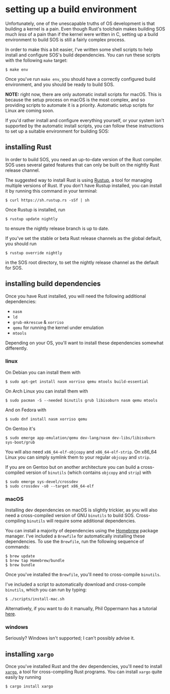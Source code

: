 setting up a build environment
============================

Unfortunately, one of the unescapable truths of OS development is that building a kernel is a pain. Even though Rust's toolchain makes building SOS much _less_ of a pain than if the kernel were written in C, setting up a build environment to build SOS is still a fairly complex process.

In order to make this a bit easier, I've written some shell scripts to help install and configure SOS's build dependencies. You can run these scripts with the following `make` target:
```
$ make env
```
Once you've run `make env`, you should have a correctly configured build environment, and you should be ready to build SOS.

**NOTE:** right now, there are only automatic install scripts for macOS. This is because the setup process on macOS is the most complex, and so providing scripts to automate it is a priority. Automatic setup scripts for Linux are coming soon.


If you'd rather install and configure everything yourself, or your system isn't supported by the automatic install scripts,  you can follow these instructions to set up a suitable environment for building SOS:

installing Rust
---------------

In order to build SOS, you need an up-to-date version of the Rust compiler. SOS uses several gated features that can only be built on the nightly Rust release channel.

The suggested way to install Rust is using [Rustup](https://www.rustup.rs), a tool for managing multiple versions of Rust. If you don't have Rustup installed, you can install it by running this command in your terminal:
```
$ curl https://sh.rustup.rs -sSf | sh
```

Once Rustup is installed, run
```
$ rustup update nightly
```

to ensure the nightly release branch is up to date.

If you've set the stable or beta Rust release channels as the global default, you should run
```
$ rustup override nightly
```
in the SOS root directory, to set the nightly release channel as the default for SOS.

installing build dependencies
-----------------------------

Once you have Rust installed, you will need the following additional dependencies:
+ `nasm`
+ `ld`
+ `grub-mkrescue` & `xorriso`
+ `qemu` for running the kernel under emulation
+ `mtools`

Depending on your OS, you'll want to install these dependencies somewhat differently.

### linux

On Debian you can install them with

```
$ sudo apt-get install nasm xorriso qemu mtools build-essential
```
On Arch Linux you can install them with
```
$ sudo pacman -S --needed binutils grub libisoburn nasm qemu mtools
```
And on Fedora with
```
$ sudo dnf install nasm xorriso qemu
```
On Gentoo it's
```
$ sudo emerge app-emulation/qemu dev-lang/nasm dev-libs/libisoburn sys-boot/grub
```

You will also need `x86_64-elf-objcopy` and `x86_64-elf-strip`.
On x86_64 Linux you can simply symlink them to your regular `objcopy` and `strip`.

If you are on Gentoo but on another architecture you can build a cross-compiled version of `binutils` (which contains `objcopy` and `strip`) with
```
$ sudo emerge sys-devel/crossdev
$ sudo crossdev -s0 --target x86_64-elf
```

### macOS

Installing dev dependencies on macOS is slightly trickier, as you will also need a cross-compiled version of GNU `binutils` to build SOS. Cross-compiling `binutils` will require some additional dependencies.

You can install a majority of dependencies using the [Homebrew](https://github.com/Homebrew/brew) package manager. I've included a `Brewfile` for automatically installing these dependencies. To use the `Brewfile`, run the following sequence of commands:

```
$ brew update
$ brew tap Homebrew/bundle
$ brew bundle
```

Once you've installed the `Brewfile`, you'll need to cross-compile `binutils`.

I've included a script to automatically download and cross-compile `binutils`, which you can run by typing:
```
$ ./scripts/install-mac.sh
```

Alternatively, if you want to do it manually, Phil Oppermann has a tutorial [here](http://os.phil-opp.com/cross-compile-binutils.html).

### windows
Seriously?
Windows isn't supported; I can't possibly advise it.

installing `xargo`
-----------------

Once you've installed Rust and the dev dependencies, you'll need to install [`xargo`](https://github.com/japaric/xargo), a tool for cross-compiling Rust programs. You can install `xargo` quite easily by running
```
$ cargo install xargo
```

